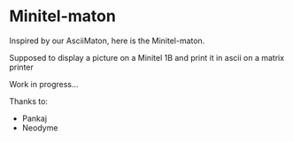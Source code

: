 # Minitel-maton

Inspired by our AsciiMaton, here is the Minitel-maton.

Supposed to display a picture on a Minitel 1B and print it in ascii on a matrix printer

Work in progress...


Thanks to:
* Pankaj
* Neodyme
